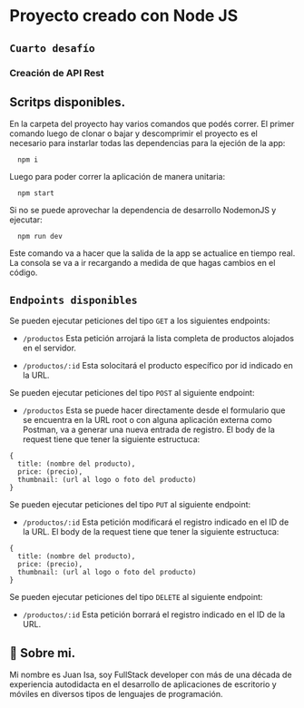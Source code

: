
# Proyecto creado con Node JS
## `Cuarto desafío` 
###  Creación de API Rest
## Scritps disponibles.

En la carpeta del proyecto hay varios comandos que podés correr. 
El primer comando luego de clonar o bajar y descomprimir el proyecto es el necesario para instarlar todas las dependencias para la ejeción de la app:

```
  npm i
```
Luego para poder correr la aplicación de manera unitaria:

```
  npm start
```
Si no se puede aprovechar la dependencia de desarrollo NodemonJS y ejecutar:

```
  npm run dev
```

Este comando va a hacer que la salida de la app se actualice en tiempo real.
La consola se va a ir recargando a medida de que hagas cambios en el código.

## `Endpoints disponibles`

Se pueden ejecutar peticiones del tipo `GET` a los siguientes endpoints:

* `/productos` Esta petición arrojará la lista completa de productos alojados en el servidor.

* `/productos/:id` Esta solocitará el producto específico por id indicado en la URL.


Se pueden ejecutar peticiones del tipo `POST` al siguiente endpoint:

* `/productos` Esta se puede hacer directamente desde el formulario que se encuentra en la URL root o con alguna aplicación externa  como Postman, va a generar una nueva entrada de registro.
El body de la request tiene que tener la siguiente estructuca:
```
{
  title: (nombre del producto),
  price: (precio),
  thumbnail: (url al logo o foto del producto)
}
```

Se pueden ejecutar peticiones del tipo `PUT` al siguiente endpoint:

* `/productos/:id` Esta petición modificará el registro indicado en el ID de la URL.
El body de la request tiene que tener la siguiente estructuca:
```
{
  title: (nombre del producto),
  price: (precio),
  thumbnail: (url al logo o foto del producto)
}
```

Se pueden ejecutar peticiones del tipo `DELETE` al siguiente endpoint:

* `/productos/:id` Esta petición borrará el registro indicado en el ID de la URL.


## 🚀 Sobre mi.
Mi nombre es Juan Isa, soy FullStack developer con más de una década de experiencia 
autodidacta en el desarrollo de aplicaciones de escritorio y móviles en diversos tipos de lenguajes de programación.

